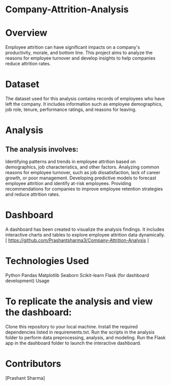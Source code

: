 # Company-Attrition-Analysis

# Overview
Employee attrition can have significant impacts on a company's productivity, morale, and bottom line. This project aims to analyze the reasons for employee turnover and develop insights to help companies reduce attrition rates.

# Dataset
The dataset used for this analysis contains records of employees who have left the company. It includes information such as employee demographics, job role, tenure, performance ratings, and reasons for leaving.

# Analysis
## The analysis involves:

Identifying patterns and trends in employee attrition based on demographics, job characteristics, and other factors.
Analyzing common reasons for employee turnover, such as job dissatisfaction, lack of career growth, or poor management.
Developing predictive models to forecast employee attrition and identify at-risk employees.
Providing recommendations for companies to improve employee retention strategies and reduce attrition rates.
# Dashboard
A dashboard has been created to visualize the analysis findings. It includes interactive charts and tables to explore employee attrition data dynamically.
[ https://github.com/Prashantsharma3/Company-Attrition-Analysis ]
# Technologies Used
Python
Pandas
Matplotlib
Seaborn
Scikit-learn
Flask (for dashboard development)
Usage
# To replicate the analysis and view the dashboard:

Clone this repository to your local machine.
Install the required dependencies listed in requirements.txt.
Run the scripts in the analysis folder to perform data preprocessing, analysis, and modeling.
Run the Flask app in the dashboard folder to launch the interactive dashboard.
# Contributors
[Prashant Sharma]
